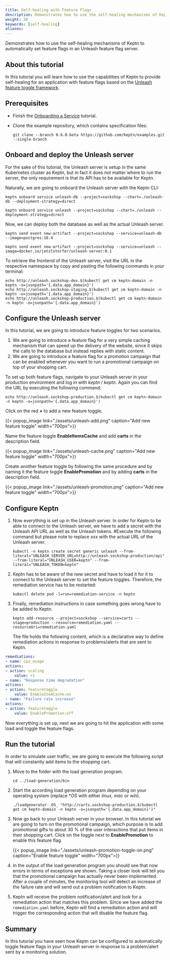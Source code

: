 ```yaml
---
title: Self-healing with Feature Flags
description: Demonstrates how to use the self-healing mechanisms of Keptn to automatically set feature flags in an Unleash feature flag server.
weight: 30
keywords: [self-healing]
aliases:
---
```

Demonstrates how to use the self-healing mechanisms of Keptn to automatically set feature flags in an Unleash feature flag server.

## About this tutorial

In this tutorial you will learn how to use the capabilities of Keptn to provide self-healing for an application with feature flags based on the [Unleash feature toggle framework](https://unleash.github.io/).


## Prerequisites

- Finish the [Onboarding a Service](../onboard-carts-service/) tutorial.

- Clone the example repository, which contains specification files:

    ```console
    git clone --branch 0.6.0.beta https://github.com/keptn/examples.git --single-branch
    ```

## Onboard and deploy the Unleash server

For the sake of this tutorial, the Unleash server is setup in the same Kubernetes cluster as Keptn, but in fact it does not matter where to run the server, the only requirement is that its API has to be available for Keptn. 

Naturally, we are going to onboard the Unleash server with the Keptn CLI:

```console
keptn onboard service unleash-db --project=sockshop --chart=./unleash-db --deployment-strategy=direct
```

```console
keptn onboard service unleash --project=sockshop --chart=./unleash --deployment-strategy=direct
```


Now, we can deploy both the database as well as the actual Unleash server.

```console
keptn send event new-artifact --project=sockshop --service=unleash-db --image=postgres:10.4
```

```console
keptn send event new-artifact --project=sockshop --service=unleash --image=docker.io/jetzlstorfer/unleash-server:0.1
```

To retrieve the frontend of the Unleash server, visit the URL in the respective namespace by copy and pasting the following commands in your terminal:

```console
echo http://unleash.sockshop-dev.$(kubectl get cm keptn-domain -n keptn -o=jsonpath='{.data.app_domain}')
echo http://unleash.sockshop-staging.$(kubectl get cm keptn-domain -n keptn -o=jsonpath='{.data.app_domain}')
echo http://unleash.sockshop-production.$(kubectl get cm keptn-domain -n keptn -o=jsonpath='{.data.app_domain}')
```


## Configure the Unleash server

In this tutorial, we are going to introduce feature toggles for two scenarios.

1. We are going to introduce a feature flag for a very simple caching mechanism that can speed up the delivery of the website, since it skips the calls to the database but instead replies with static content.
2. We are going to introduce a feature flag for a promotion campaign that can be enabled whenever you want to run a promotional campaign on top of your shopping cart.

To set up both feature flags, navigate to your Unleash server in your production environment and log in with *keptn / keptn*. Again you can find the URL by executing the following command:

```console
echo http://unleash.sockshop-production.$(kubectl get cm keptn-domain -n keptn -o=jsonpath='{.data.app_domain}')
```

Click on the red **+** to add a new feature toggle.

{{< popup_image
    link="./assets/unleash-add.png"
    caption="Add new feature toggle"
    width="700px">}}

Name the feature toggle **EnableItemsCache** and add **carts** in the description field.

{{< popup_image
    link="./assets/unleash-cache.png"
    caption="Add new feature toggle"
    width="700px">}}

Create another feature toggle by following the same procedure and by naming it the feature toggle **EnablePromotion** and by adding **carts** in the description field.

{{< popup_image
    link="./assets/unleash-promotion.png"
    caption="Add new feature toggle"
    width="700px">}}

## Configure Keptn

1. Now everything is set up in the Unleash server. In order for Keptn to be able to connect to the Unleash server, we have to add a secret with the Unleash API URL as well as the Unleash tokens. #Execute the following command but please note to replace *xxx* with the actual URL of the Unleash server.
    ```console
    kubectl -n keptn create secret generic unleash --from-literal="UNLEASH_SERVER_URL=http://unleash.sockshop-production/api" --from-literal="UNLEASH_USER=keptn" --from-literal="UNLEASH_TOKEN=keptn"
    ```

1. Keptn has to be aware of the new secret and have to load it for it to connect to the Unleash server to set the feature toggles. Therefore, the remediation service has to be restarted:
    ```console
    kubectl delete pod -l=run=remediation-service -n keptn
    ```

1. Finally, remediation instructions in case something goes wrong have to be added to Keptn.

    ```console
    keptn add-resource --project=sockshop --service=carts --stage=production --resource=remediation.yaml --resourceUri=remediation.yaml
    ```

    The file holds the following content, which is a declarative way to define remediation actions in response to problems/alerts that are sent to Keptn.
    
  ```yaml
  remediations:
  - name: cpu_usage
  actions:
  - action: scaling
      value: +1
  - name: "Response time degradation"
  actions:
  - action: featuretoggle
      value: EnableItemCache:on
  - name: "Failure rate increase"
  actions:
  - action: featuretoggle
      value: EnablePromotion:off
  ```

Now everything is set up, next we are going to hit the application with some load and toggle the feature flags.


## Run the tutorial

In order to simulate user traffic, we are going to execute the following script that will constantly add items to the shopping cart.

1. Move to the folder with the load generation program. 
    ```console
    cd ../load-generation/bin
    ```

1. Start the according load generation program depending on your operating system (replace *_OS_ with either *linux, mac* or *win*).
    ```console
    ./loadgenerator-_OS_ "http://carts.sockshop-production.$(kubectl get cm keptn-domain -n keptn -o=jsonpath='{.data.app_domain}')" 
    ```

1. Now go back to your Unleash server in your browser. In this tutorial we are going to turn on the promotional campaign, which purpose is to add promotional gifts to about 30&nbsp;% of the user interactions that put items in their shopping cart. Click on the toggle next to **EnablePromotion** to enable this feature flag.

    {{< popup_image
        link="./assets/unleash-promotion-toggle-on.png"
        caption="Enable feature toggle"
        width="700px">}}

1. In the output of the load generation program you should see that now errors in terms of exceptions are shown. Taking a closer look will tell you that the promotional campaign has actually never been implemented. After a couple of minutes, the monitoring tool will detect an increase of the failure rate and will send out a problem notification to Keptn.

1. Keptn will receive the problem notification/alert and look for a remediation action that matches this problem. Since we have added the `remediation.yaml` before, Keptn will find a remediation action and will trigger the corresponding action that will disable the feature flag.

## Summary

In this tutorial you have seen how Keptn can be configured to automatically toggle feature flags in your Unleash server in response to a problem/alert sent by a monitoring solution. 